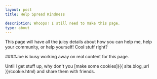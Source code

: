 ```yaml
---
layout: post
title: Help Spread Kindness

description: Whoops! I still need to make this page.
type: about
---
```


This page will have all the juicy details about how you can help me, help your community, or help yourself! Cool stuff right?

####Joe is busy working away on real content for this page.

Until I get stuff up, why don't you [make some cookies]({{ site.blog_url }}/cookie.html) and share them with friends.